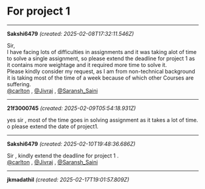 # For project 1

---
**Sakshi6479** *(created: 2025-02-08T17:32:11.546Z)*

<p>Sir,<br>
I have facing lots of difficulties in assignments and it was taking alot of time to solve a single assignment, so please extend the deadline for project 1 as it contains more weightage and it required more time to solve it.<br>
Please kindly consider my request, as I am from non-technical background it is taking most of the time of a week because of which other Courses are suffering.<br>
<a class="mention" href="/u/carlton">@carlton</a> , <a class="mention" href="/u/jivraj">@Jivraj</a> , <a class="mention" href="/u/saransh_saini">@Saransh_Saini</a></p>

---
**21f3000745** *(created: 2025-02-09T05:54:18.931Z)*

<p>yes sir , most of the time goes in solving assignment as it takes a lot of time. o please extend the date of project1.</p>

---
**Sakshi6479** *(created: 2025-02-10T19:48:36.686Z)*

<p>Sir , kindly extend the deadline for project 1 .<br>
<a class="mention" href="/u/carlton">@carlton</a> , <a class="mention" href="/u/jivraj">@Jivraj</a> , <a class="mention" href="/u/saransh_saini">@Saransh_Saini</a></p>

---
**jkmadathil** *(created: 2025-02-17T19:01:57.809Z)*


